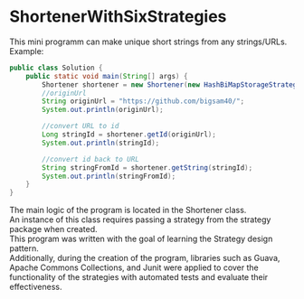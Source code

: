 # ShortenerWithSixStrategies
This mini programm can make unique short strings from any strings/URLs.  
Example:  
```java
public class Solution {
    public static void main(String[] args) {
        Shortener shortener = new Shortener(new HashBiMapStorageStrategy());
        //originUrl
        String originUrl = "https://github.com/bigsam40/";
        System.out.println(originUrl);

        //convert URL to id
        Long stringId = shortener.getId(originUrl);
        System.out.println(stringId);

        //convert id back to URL
        String stringFromId = shortener.getString(stringId);
        System.out.println(stringFromId);
    }
}
```  
The main logic of the program is located in the Shortener class.   
An instance of this class requires passing a strategy from the strategy package when created.  
This program was written with the goal of learning the Strategy design pattern.  
Additionally, during the creation of the program, libraries such as Guava, Apache Commons Collections, and Junit were applied to cover the functionality of the strategies with automated tests and evaluate their effectiveness.
